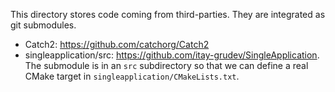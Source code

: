 This directory stores code coming from third-parties. They are integrated as git submodules.

- Catch2: https://github.com/catchorg/Catch2
- singleapplication/src: https://github.com/itay-grudev/SingleApplication. The submodule is in an `src` subdirectory so that we can define a real CMake target in `singleapplication/CMakeLists.txt`.
